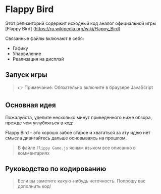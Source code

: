 # Flappy Bird

Этот репизиторий содержит исходный код аналог официальной игры [Flappy Bird] (https://ru.wikipedia.org/wiki/Flappy_Bird)

Связанные файлы включают в себя:

* Гафику
* Упарвиление
* Реализация на дисплэй

## Запуск игры 

> 👉 Примечание: Обязательно включите в браузере JavaScript

## Основная идея

Пожалуйста, уделите несколько минут приведенного ниже обзора, прежде чем углубляться в код:

Flappy Bird - это хорошо забое старое и хвататься за эту идею нет смысла дивигайтесь дальше основываясь на прошлом.

> В файле `Flippy Game.js` ясным языком все описанно в комментариях

## Руководство по кодированию

> Если вы заметите какую-нибудь неточность. Попрошу вас дополнить код!
